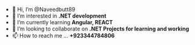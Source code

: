 - 👋 Hi, I’m @Naveedbutt89
- 👀 I’m interested in **.NET development**
- 🌱 I’m currently learning **Angular, REACT**
- 💞️ I’m looking to collaborate on **.NET Projects for learning and working**
- 📫 How to reach me ... **+923344784806**

<!---
Naveedbutt89/Naveedbutt89 is a ✨ special ✨ repository because its `README.md` (this file) appears on your GitHub profile.
You can click the Preview link to take a look at your changes.
--->
